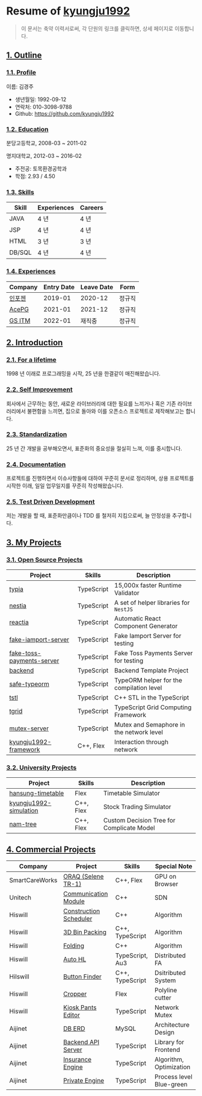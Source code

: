 # Resume of [kyungju1992](https://github.com/kyungju1992)
> 이 문서는 축약 이력서로써, 각 단원의 링크를 클릭하면, 상세 페이지로 이동합니다.

## [1. Outline](https://github.com/kyungju1992/resume/blob/master/STORY.md#1-outline)
### [1.1. Profile](https://github.com/kyungju1992/resume/blob/master/STORY.md#11-outline)
이름: 김경주

  - 생년월일: 1992-09-12
  - 연락처: 010-3098-9788
  - Github: https://github.com/kyungju1992

### [1.2. Education](https://github.com/kyungju1992/resume/blob/master/STORY.md#12-education)
분당고등학교, 2008-03 ~ 2011-02

명지대학교, 2012-03 ~ 2016-02

  - 주전공: 토목환경공학과
  - 학점: 2.93 / 4.50

### [1.3. Skills](https://github.com/kyungju1992/resume/blob/master/STORY.md#14-skills)
Skill        | Experiences | Careers 
-------------|-------------|---------
JAVA         | 4 년        | 4 년    
JSP          | 4 년        | 4 년    
HTML         | 3 년        | 3 년    
DB/SQL       | 4 년        | 4 년    

### [1.4. Experiences](https://github.com/kyungju1992/resume/blob/master/STORY.md#15-experiences)

Company | Entry Date | Leave Date | Form
--------|------------|------------|-------
[인포젠](https://github.com/kyungju1992/resume/blob/master/STORY.md#41-smartcareworks)        | 2019-01    | 2020-12    | 정규직
[AcePG](https://github.com/kyungju1992/resume/blob/master/STORY.md#42-unitech)                | 2021-01    | 2021-12    | 정규직
[GS ITM](https://github.com/kyungju1992/resume/blob/master/STORY.md#43-hiswill)               | 2022-01    | 재직중     | 정규직


## [2. Introduction](https://github.com/kyungju1992/resume/blob/master/STORY.md#2-introduction)
### [2.1. For a lifetime](https://github.com/kyungju1992/resume/blob/master/STORY.md#21-for-a-lifetime)
1998 년 이래로 프로그래밍을 시작, 25 년을 한결같이 매진해왔습니다.

### [2.2. Self Improvement](https://github.com/kyungju1992/resume/blob/master/STORY.md#22-self-improvement)
회사에서 근무하는 동안, 새로운 라이브러리에 대한 필요를 느끼거나 혹은 기존 라이브러리에서 불편함을 느끼면, 집으로 돌아와 이를 오픈소스 프로젝트로 제작해보고는 합니다.

### [2.3. Standardization](https://github.com/kyungju1992/resume/blob/master/STORY.md#23-standardization)
25 년 간 개발을 공부해오면서, 표준화의 중요성을 절실히 느껴, 이를 중시합니다.

### [2.4. Documentation](https://github.com/kyungju1992/resume/blob/master/STORY.md#24-documentation)
프로젝트를 진행하면서 이슈사항들에 대하여 꾸준히 문서로 정리하며, 상용 프로젝트를 시작한 이래, 일일 업무일지를 꾸준히 작성해왔습니다.

### [2.5. Test Driven Development](https://github.com/kyungju1992/resume/blob/master/STORY.md#25-test-driven-development)
저는 개발을 할 때, 표준화만큼이나 TDD 를 철저히 지킴으로써, 늘 안정성을 추구합니다.




## [3. My Projects](https://github.com/kyungju1992/resume/blob/master/STORY.md#3-my-projects)
### [3.1. Open Source Projects](https://github.com/kyungju1992/resume/blob/master/STORY.md#31-open-source-projects)
Project            | Skills           | Description
-------------------|------------------|-----------------------------
[typia](https://github.com/kyungju1992/resume/blob/master/STORY.md#311-typia) | TypeScript | 15,000x faster Runtime Validator
[nestia](https://github.com/kyungju1992/resume/blob/master/STORY.md#312-nestia) | TypeScript | A set of helper libraries for `NestJS`
[reactia](https://github.com/kyungju1992/resume/blob/master/STORY.md#313-reactia) | TypeScript | Automatic React Component Generator
[fake-iamport-server](https://github.com/kyungju1992/resume/blob/master/STORY.md#314-fake-iamport-server) | TypeScript | Fake Iamport Server for testing
[fake-toss-payments-server](https://github.com/kyungju1992/resume/blob/master/STORY.md#315-fake-toss-payments-server) | TypeScript | Fake Toss Payments Server for testing
[backend](https://github.com/kyungju1992/resume/blob/master/STORY.md#316-backend) | TypeScript | Backend Template Project
[safe-typeorm](https://github.com/kyungju1992/resume/blob/master/STORY.md#317-safe-typeorm) | TypeScript | TypeORM helper for the compilation level
[tstl](https://github.com/kyungju1992/resume/blob/master/STORY.md#318-tstl) | TypeScript | C++ STL in the TypeScript
[tgrid](https://github.com/kyungju1992/resume/blob/master/STORY.md#319-tgrid) | TypeScript | TypeScript Grid Computing Framework
[mutex-server](https://github.com/kyungju1992/resume/blob/master/STORY.md#3110-mutex-server) | TypeScript | Mutex and Semaphore in the network level
[kyungju1992-framework](https://github.com/kyungju1992/resume/blob/master/STORY.md#3111-kyungju1992-framework) | C++, Flex | Interaction through network

### [3.2. University Projects](https://github.com/kyungju1992/resume/blob/master/STORY.md#32-university-projects)
Project            | Skills           | Description
-------------------|------------------|-----------------------------
[hansung-timetable](STORY.md#321-hansung-timetable)  | Flex             | Timetable Simulator
[kyungju1992-simulation](https://github.com/kyungju1992/resume/blob/master/STORY.md#322-kyungju1992-simulation) | C++, Flex | Stock Trading Simulator
[nam-tree](https://github.com/kyungju1992/resume/blob/master/STORY.md#323-nam-tree)           | C++, Flex | Custom Decision Tree for Complicate Model




## [4. Commercial Projects](https://github.com/kyungju1992/resume/blob/master/STORY.md#4-commercial-projects)
Company        | Project                | Skills              | Special Note
---------------|------------------------|---------------------|---------------------
SmartCareWorks | [ORAQ (Selene TR-1)](https://github.com/kyungju1992/resume/blob/master/STORY.md#411-oraq-selene-tr-1)     | C++, Flex           | GPU on Browser
Unitech        | [Communication Module](https://github.com/kyungju1992/resume/blob/master/STORY.md#421-torpedo-simulator-communication-module)   | C++                 | SDN
Hiswill        | [Construction Scheduler](https://github.com/kyungju1992/resume/blob/master/STORY.md#431-tsp-construction-scheduler) | C++                 | Algorithm
Hiswill        | [3D Bin Packing](https://github.com/kyungju1992/resume/blob/master/STORY.md#432-3d-bin-packing)         | C++, TypeScript     | Algorithm
Hiswill        | [Folding](https://github.com/kyungju1992/resume/blob/master/STORY.md#433-folding)                | C++                 | Algorithm
Hiswill        | [Auto HL](https://github.com/kyungju1992/resume/blob/master/STORY.md#434-auto-hl)                | TypeScript, Au3     | Distributed FA
Hilswill       | [Button Finder](https://github.com/kyungju1992/resume/blob/master/STORY.md#435-distributed-button-finder)          | C++, TypeScript     | Dsitributed System
Hiswill        | [Cropper](https://github.com/kyungju1992/resume/blob/master/STORY.md#436-cropper)                | Flex                | Polyline cutter
Hiswill        | [Kiosk Pants Editor](https://github.com/kyungju1992/resume/blob/master/STORY.md#437-kiosk-pants-editor)     | TypeScript          | Network Mutex
Aijinet        | [DB ERD](https://github.com/kyungju1992/resume/blob/master/STORY.md#441-entity-relationship-diagram)                 | MySQL               | Architecture Design 
Aijinet        | [Backend API Server](https://github.com/kyungju1992/resume/blob/master/STORY.md#442-backend-api-server)     | TypeScript          | Library for Frontend
Aijinet        | [Insurance Engine](https://github.com/kyungju1992/resume/blob/master/STORY.md#443-insurance-engine)       | TypeScript          | Algorithm, Optimization
Aijinet        | [Private Engine](https://github.com/kyungju1992/resume/blob/master/STORY.md#444-private-engine-for-special-insurer)         | TypeScript          | Process level Blue-green

